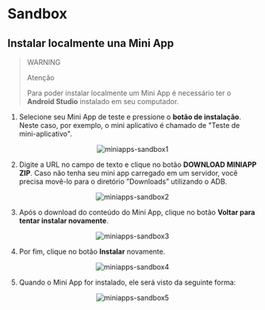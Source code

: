 # Sandbox

## Instalar localmente una Mini App

> WARNING
>
> Atenção
> 
> Para poder instalar localmente um Mini App é necessário ter o **Android Studio** instalado em seu computador.

1. Selecione seu Mini App de teste e pressione o **botão de instalação**. Neste caso, por exemplo, o mini aplicativo é chamado de "Teste de mini-aplicativo".

<center>

![miniapps-sandbox1](/mini-apps/miniapps-sandbox1-pt.png)

</center>

2. Digite a URL no campo de texto e clique no botão **DOWNLOAD MINIAPP ZIP**. Caso não tenha seu mini app carregado em um servidor, você precisa movê-lo para o diretório ”Downloads” utilizando o ADB.

<center>

![miniapps-sandbox2](/mini-apps/miniapps-sandbox2-pt.png)

</center>

3. Após o download do conteúdo do Mini App, clique no botão **Voltar para tentar instalar novamente**.

<center>

![miniapps-sandbox3](/mini-apps/miniapps-sandbox3-pt.png)

</center>

4. Por fim, clique no botão **Instalar** novamente.

<center>

![miniapps-sandbox4](/mini-apps/miniapps-sandbox4-pt.png)

</center>

5. Quando o Mini App for instalado, ele será visto da seguinte forma:

<center>

![miniapps-sandbox5](/mini-apps/miniapps-sandbox5-pt.png)

</center>